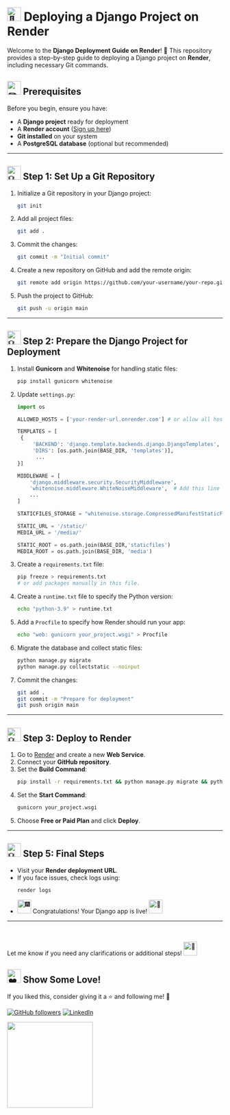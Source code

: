 # <img src="https://fonts.gstatic.com/s/e/notoemoji/latest/1f680/512.gif" alt="🚀" width="32" height="32"> Deploying a Django Project on Render

Welcome to the **Django Deployment Guide on Render**! 🎉 This repository provides a step-by-step guide to deploying a Django project on **Render**, including necessary Git commands.

## <img src="https://fonts.gstatic.com/s/e/notoemoji/latest/270f_fe0f/512.gif" alt="✏️" width="32" height="32"> Prerequisites
Before you begin, ensure you have:
- A **Django project** ready for deployment
- A **Render account** ([Sign up here](https://render.com))
- **Git installed** on your system
- A **PostgreSQL database** (optional but recommended)

---

## <img src="https://fonts.gstatic.com/s/e/notoemoji/latest/1f4a1/512.gif" alt="💡" width="32" height="32"> Step 1: Set Up a Git Repository
1. Initialize a Git repository in your Django project:
   ```sh
   git init
   ```
2. Add all project files:
   ```sh
   git add .
   ```
3. Commit the changes:
   ```sh
   git commit -m "Initial commit"
   ```
4. Create a new repository on GitHub and add the remote origin:
   ```sh
   git remote add origin https://github.com/your-username/your-repo.git
   ```
5. Push the project to GitHub:
   ```sh
   git push -u origin main
   ```

---

## <img src="https://fonts.gstatic.com/s/e/notoemoji/latest/1f4a1/512.gif" alt="💡" width="32" height="32"> Step 2: Prepare the Django Project for Deployment
1. Install **Gunicorn** and **Whitenoise** for handling static files:
   ```sh
   pip install gunicorn whitenoise
   ```
2. Update `settings.py`:
   ```python
   import os

   ALLOWED_HOSTS = ['your-render-url.onrender.com'] # or allow all host --> '*'

   TEMPLATES = [
    {
        'BACKEND': 'django.template.backends.django.DjangoTemplates',
        'DIRS': [os.path.join(BASE_DIR, 'templates')],
         ...
   }]
   
   MIDDLEWARE = [
       'django.middleware.security.SecurityMiddleware',
       'whitenoise.middleware.WhiteNoiseMiddleware',  # Add this line
       ...
   ]

   STATICFILES_STORAGE = "whitenoise.storage.CompressedManifestStaticFilesStorage"

   STATIC_URL = '/static/'
   MEDIA_URL = '/media/'

   STATIC_ROOT = os.path.join(BASE_DIR,'staticfiles')
   MEDIA_ROOT = os.path.join(BASE_DIR, 'media')
   ```

3. Create a `requirements.txt` file:
   ```sh
   pip freeze > requirements.txt
   # or add packages manually in this file.
   ```
4. Create a `runtime.txt` file to specify the Python version:
   ```sh
   echo "python-3.9" > runtime.txt
   ```
5. Add a `Procfile` to specify how Render should run your app:
   ```sh
   echo "web: gunicorn your_project.wsgi" > Procfile
   ```
6. Migrate the database and collect static files:
   ```sh
   python manage.py migrate
   python manage.py collectstatic --noinput
   ```
7. Commit the changes:
   ```sh
   git add .
   git commit -m "Prepare for deployment"
   git push origin main
   ```

---

## <img src="https://fonts.gstatic.com/s/e/notoemoji/latest/1f4a1/512.gif" alt="💡" width="32" height="32"> Step 3: Deploy to Render
1. Go to [Render](https://dashboard.render.com/) and create a new **Web Service**.
2. Connect your **GitHub repository**.
3. Set the **Build Command**:
   ```sh
   pip install -r requirements.txt && python manage.py migrate && python manage.py collectstatic --noinput
   ```
4. Set the **Start Command**:
   ```sh
   gunicorn your_project.wsgi
   ```
5. Choose **Free or Paid Plan** and click **Deploy**.

---


## <img src="https://fonts.gstatic.com/s/e/notoemoji/latest/1f4a1/512.gif" alt="💡" width="32" height="32"> Step 5: Final Steps
- Visit your **Render deployment URL**.
- If you face issues, check logs using:
  ```sh
  render logs
  ```
- <img src="https://fonts.gstatic.com/s/e/notoemoji/latest/1f386/512.gif" alt="🎆" width="32" height="32"> Congratulations! Your Django app is live! <img src="https://fonts.gstatic.com/s/e/notoemoji/latest/1f680/512.gif" alt="🚀" width="32" height="32">

---

<br>
<br>
Let me know if you need any clarifications or additional steps! <img src="https://fonts.gstatic.com/s/e/notoemoji/latest/1f31f/512.gif" alt="🌟" width="32" height="32">


## <img src="https://fonts.gstatic.com/s/e/notoemoji/latest/2764_fe0f/512.gif" alt="❤" width="32" height="32"> Show Some Love!  
If you liked this, consider giving it a ⭐ and following me! 🚀  

[![GitHub followers](https://img.shields.io/github/followers/aman-khan001?label=Follow%20Me&style=social)](https://github.com/aman-khan001)
[![LinkedIn](https://img.shields.io/badge/LinkedIn-Connect-blue?style=flat&logo=linkedin)](https://www.linkedin.com/in/aman-khan001/)  

   <img src="https://media.giphy.com/media/3o7abKhOpu0NwenH3O/giphy.gif" width="200px">


<br>
<br>
